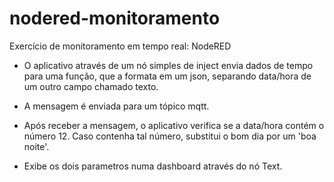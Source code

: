 # nodered-monitoramento
Exercício de monitoramento em tempo real: NodeRED

- O aplicativo através de um nó simples de inject envia dados de tempo para uma função, que a formata em um json, separando data/hora de um outro campo chamado texto.

- A mensagem é enviada para um tópico mqtt.

- Após receber a mensagem, o aplicativo verifica se a data/hora contém o número 12. Caso contenha tal número, substitui o bom dia por um 'boa noite'.

- Exibe os dois parametros numa dashboard através do nó Text.